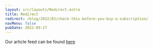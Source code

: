 ```yaml
---
layout: src/layouts/Redirect.astro
title: Redirect
redirect: /blog/2022/03/check-this-before-you-buy-a-subscription/
navMenu: false
pubDate: 2022-09-17
---
```

<div>
Our article feed can be found <a href="/blog/2022/03/check-this-before-you-buy-a-subscription/">here</a>
</div>
